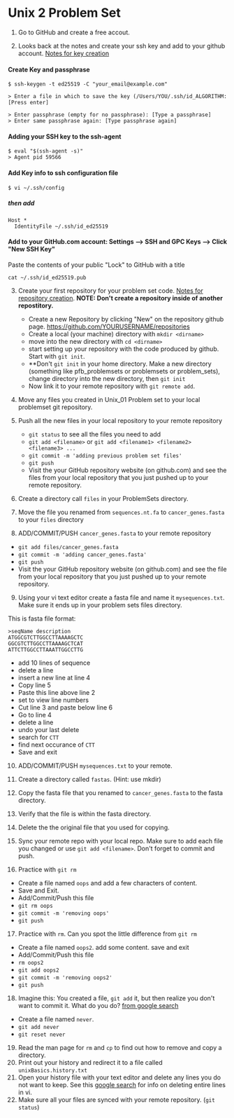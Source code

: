 # Unix 2 Problem Set

1. Go to GitHub and create a free accout.

2. Looks back at the notes and create your ssh key and add to your github account.  [Notes for key creation](https://github.com/prog4biol/pfb2022/blob/master/unix.md#generating-a-new-ssh-key)
 
 #### Create Key and passphrase
```
$ ssh-keygen -t ed25519 -C "your_email@example.com"
```

```
> Enter a file in which to save the key (/Users/YOU/.ssh/id_ALGORITHM: [Press enter]
```

```
> Enter passphrase (empty for no passphrase): [Type a passphrase]
> Enter same passphrase again: [Type passphrase again]
```

#### Adding your SSH key to the ssh-agent
```
$ eval "$(ssh-agent -s)"
> Agent pid 59566
```

#### Add Key info to ssh configuration file
```
$ vi ~/.ssh/config
```
##### then add
```
Host *
  IdentityFile ~/.ssh/id_ed25519
```

#### Add to your GitHub.com account: Settings --> SSH and GPC Keys --> Click "New SSH Key"
Paste the contents of your public "Lock" to GitHub with a title
```
cat ~/.ssh/id_ed25519.pub
```

3. Create your first repository for your problem set code. [Notes for repository creation](https://github.com/prog4biol/pfb2022/blob/master/unix.md#git-for-beginners).
   **NOTE: Don't create a repository inside of another repostitory.**
   - Create a new Repository by clicking "New" on the repository github page. https://github.com/YOURUSERNAME/repositories 
   - Create a local (your machine) directory with `mkdir <dirname>` 
   - move into the new directory with `cd <dirname>` 
   - start setting up your repository with the code produced by github. Start with `git init`. 
   - **Don't `git init` in your home directory. Make a new directory (something like pfb_problemsets or problemsets or problem_sets), change directory into the new directory, then `git init` 
   - Now link it to your remote repository with `git remote add`.

3. Move any files you created in Unix_01 Problem set to your local problemset git repository.

4. Push all the new files in your local repository to your remote repository
   - `git status` to see all the files you need to add
   - `git add <filename>`  or  `git add <filename1> <filename2> <filename3> ...`  
   - `git commit -m 'adding previous problem set files'`
   - `git push`
   - Visit the your GitHub repository website (on github.com) and see the files from your local repository that you just pushed up to your remote repository.



6. Create a directory call `files` in your ProblemSets directory. 

7. Move the file you renamed from `sequences.nt.fa` to `cancer_genes.fasta` to your `files` directory

8. ADD/COMMIT/PUSH `cancer_genes.fasta` to your remote repository
  - `git add files/cancer_genes.fasta`
  - `git commit -m 'adding cancer_genes.fasta'`
  - `git push`
  - Visit the your GitHub repository website (on github.com) and see the file from your local repository that you just pushed up to your remote repository.

9. Using your vi text editor create a fasta file and name it `mysequences.txt`. Make sure it ends up in your problem sets files directory.

This is fasta file format:
```
>seqName description
ATGGCGTCTTGGCCTTAAAAGCTC
GGCGTCTTGGCCTTAAAAGCTCAT
ATTCTTGGCCTTAAATTGGCCTTG
```
  - add 10 lines of sequence
  - delete a line
  - insert a new line at line 4
  - Copy line 5
  - Paste this line above line 2
  - set to view line numbers
  - Cut line 3 and paste below line 6
  - Go to line 4
  - delete a line
  - undo your last delete
  - search for `CTT`
  - find next occurance of `CTT`
  - Save and exit


10. ADD/COMMIT/PUSH `mysequences.txt` to your remote.


11. Create a directory called `fastas`.     (Hint: use mkdir)
12. Copy the fasta file that you renamed to `cancer_genes.fasta` to the fasta directory.
13. Verify that the file is within the fasta directory.  
14. Delete the the original file that you used for copying.  
15. Sync your remote repo with your local repo. Make sure to add each file you changed or use `git add <filename>`. Don't forget to commit and push.
16. Practice with `git rm`
  - Create a file named `oops` and add a few characters of content.
  - Save and Exit. 
  - Add/Commit/Push this file 
  - `git rm oops` 
  - `git commit -m 'removing oops'`
  - `git push`
17. Practice with `rm`. Can you spot the little difference from `git rm`
  - Create a file named `oops2`. add some content. save and exit
  - Add/Commit/Push this file
  - `rm oops2`
  - `git add oops2`
  - `git commit -m 'removing oops2'`
  - `git push`
18. Imagine this: You created a file, `git add` it, but then realize you don't want to commit it. What do you do? [from google search](https://stackoverflow.com/questions/348170/how-do-i-undo-git-add-before-commit)
  - Create a file named `never`. 
  - `git add never`
  - `git reset never`
19. Read the man page for `rm` and `cp` to find out how to remove and copy a directory.
20. Print out your history and redirect it to a file called `unixBasics.history.txt`
21. Open your history file with your text editor and delete any lines you do not want to keep. See this [google search](https://www.google.com/search?rlz=1C5CHFA_enUS596US596&q=vi+delete+entire+line&oq=vi+delete+entire+line&gs_l=psy-ab.3..0j0i5i30k1.28765.29854.0.30351.7.6.0.0.0.0.186.526.0j3.3.0....0...1.1.64.psy-ab..5.2.362...0i13k1j0i7i5i30k1.0.Ub2zfH_lp_o) for info on deleting entire lines in vi.
22. Make sure all your files are synced with your remote repository. (`git status`)
